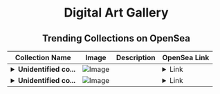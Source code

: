 <div align="center">

# Digital Art Gallery

## Trending Collections on OpenSea

| Collection Name                       | Image                                                                                     | Description                       | OpenSea Link                                                                                          |
|---------------------------------------|-------------------------------------------------------------------------------------------|-----------------------------------|--------------------------------------------------------------------------------------------------------|
| **<details><summary>Unidentified co...</summary>Unidentified contract b992513c-651b-4848-9c51-c5e7d230830c</details>** | ![Image](https://i2.seadn.io/optimism/0x579e4f4a7e577ef5ac6e9221ca8f11dd6d43316d/6404459f0a28661c41bd910f8b5899/e86404459f0a28661c41bd910f8b5899.png?w=200&auto=format) |  | <details><summary>Link</summary>[Unidentified contract b992513c-651b-4848-9c51-c5e7d230830c](https://opensea.io/collection/unidentified-contract-b992513c-651b-4848-9c51-c5e7)</details> |
| **<details><summary>Unidentified co...</summary>Unidentified contract 969f6754-b751-433e-9bd8-b7709c839f83</details>** | ![Image](https://i2.seadn.io/optimism/0x1d73fd68e20343bcef8890dc212d6c20b0e831ff/dd35423027045ac1a48b770b2846f6/a9dd35423027045ac1a48b770b2846f6.png?w=200&auto=format) |  | <details><summary>Link</summary>[Unidentified contract 969f6754-b751-433e-9bd8-b7709c839f83](https://opensea.io/collection/unidentified-contract-969f6754-b751-433e-9bd8-b770)</details> |

</div>